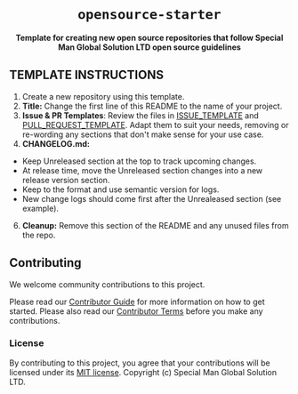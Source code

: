 <div align="center">

<!--- FIXME: chnage below to name of your project! --->

# `opensource-starter`

<!--- FIXME: Write short catchy description/tagline of project --->

**Template for creating new open source repositories that follow Special Man Global Solution LTD open source guidelines**

</div>

## TEMPLATE INSTRUCTIONS

1. Create a new repository using this template.
2. **Title:** Change the first line of this README to the name of your project.
3. **Issue & PR Templates**: Review the files in [ISSUE_TEMPLATE](.github/ISSUE_TEMPLATE/) and [PULL_REQUEST_TEMPLATE](.github/PULL_REQUEST_TEMPLATE.md). Adapt them
   to suit your needs, removing or re-wording any sections that don't make sense for your use case.
4. **CHANGELOG.md:**

- Keep Unreleased section at the top to track upcoming changes.
- At release time, move the Unreleased section changes into a new release version section.
- Keep to the format and use semantic version for logs.
- New change logs should come first after the Unrealeased section (see example).

6. **Cleanup:** Remove this section of the README and any unused files from the repo.

## Contributing

We welcome community contributions to this project.

Please read our [Contributor Guide](CONTRIBUTING.md) for more information on how to get started.
Please also read our [Contributor Terms](CONTRIBUTING.md#contributor-terms) before you make any contributions.

### License

By contributing to this project, you agree that your contributions will be licensed under its [MIT license](/LICENSE).
Copyright (c) Special Man Global Solution LTD.
